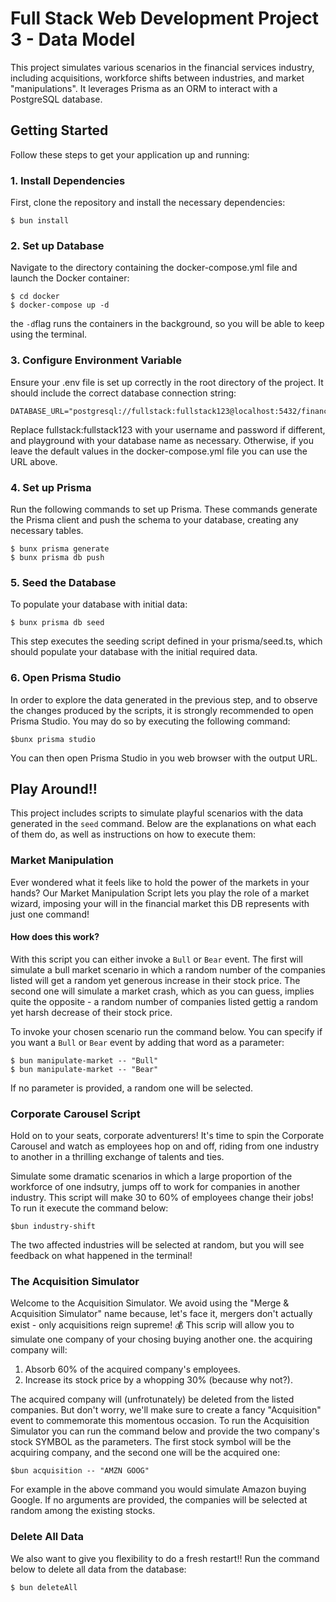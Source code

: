 # Full Stack Web Development Project 3 - Data Model

This project simulates various scenarios in the financial services industry, including acquisitions, workforce shifts between industries, and market "manipulations". It leverages Prisma as an ORM to interact with a PostgreSQL database.

## Getting Started

Follow these steps to get your application up and running:

### 1. Install Dependencies

First, clone the repository and install the necessary dependencies:

```
$ bun install
```

### 2. Set up Database

Navigate to the directory containing the docker-compose.yml file and launch the Docker container:

```
$ cd docker
$ docker-compose up -d
```

the `-d`flag runs the containers in the background, so you will be able to keep using the terminal.

### 3. Configure Environment Variable

Ensure your .env file is set up correctly in the root directory of the project. It should include the correct database connection string:

```
DATABASE_URL="postgresql://fullstack:fullstack123@localhost:5432/financeDB"
```

Replace fullstack:fullstack123 with your username and password if different, and playground with your database name as necessary. Otherwise, if you leave the default values in the docker-compose.yml file you can use the URL above.

### 4. Set up Prisma

Run the following commands to set up Prisma. These commands generate the Prisma client and push the schema to your database, creating any necessary tables.

```
$ bunx prisma generate
$ bunx prisma db push
```

### 5. Seed the Database

To populate your database with initial data:

```
$ bunx prisma db seed
```

This step executes the seeding script defined in your prisma/seed.ts, which should populate your database with the initial required data.

### 6. Open Prisma Studio

In order to explore the data generated in the previous step, and to observe the changes produced by the scripts, it is strongly recommended to open Prisma Studio. You may do so by executing the following command:

```
$bunx prisma studio
```

You can then open Prisma Studio in you web browser with the output URL.

## Play Around!!

This project includes scripts to simulate playful scenarios with the data generated in the `seed` command. Below are the explanations on what each of them do, as well as instructions on how to execute them:

### Market Manipulation

Ever wondered what it feels like to hold the power of the markets in your hands? Our Market Manipulation Script lets you play the role of a market wizard, imposing your will in the financial market this DB represents with just one command!

#### How does this work?

With this script you can either invoke a `Bull` or `Bear` event. The first will simulate a bull market scenario in which a random number of the companies listed will get a random yet generous increase in their stock price. The second one will simulate a market crash, which as you can guess, implies quite the opposite - a random number of companies listed gettig a random yet harsh decrease of their stock price.

To invoke your chosen scenario run the command below. You can specify if you want a `Bull` or `Bear` event by adding that word as a parameter:

```
$ bun manipulate-market -- "Bull"
$ bun manipulate-market -- "Bear"
```

If no parameter is provided, a random one will be selected.

### Corporate Carousel Script

Hold on to your seats, corporate adventurers! It's time to spin the Corporate Carousel and watch as employees hop on and off, riding from one industry to another in a thrilling exchange of talents and ties.

Simulate some dramatic scenarios in which a large proportion of the workforce of one indsutry, jumps off to work for companies in another industry. This script will make 30 to 60% of employees change their jobs! To run it execute the command below:

```
$bun industry-shift
```

The two affected industries will be selected at random, but you will see feedback on what happened in the terminal!

### The Acquisition Simulator

Welcome to the Acquisition Simulator. We avoid using the "Merge & Acquisition Simulator" name because, let's face it, mergers don't actually exist - only acquisitions reign supreme! 💰 This scrip will allow you to simulate one company of your chosing buying another one. the acquiring company will:

1. Absorb 60% of the acquired company's employees.
2. Increase its stock price by a whopping 30% (because why not?).

The acquired company will (unfrotunately) be deleted from the listed companies. But don't worry, we'll make sure to create a fancy "Acquisition" event to commemorate this momentous occasion. To run the Acquisition Simulator you can run the command below and provide the two company's stock SYMBOL as the parameters. The first stock symbol will be the acquiring company, and the second one will be the acquired one:

```
$bun acquisition -- "AMZN GOOG"
```

For example in the above command you would simulate Amazon buying Google. If no arguments are provided, the companies will be selected at random among the existing stocks.

### Delete All Data

We also want to give you flexibility to do a fresh restart!! Run the command below to delete all data from the database:

```
$ bun deleteAll
```
